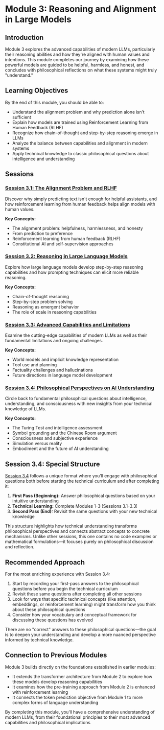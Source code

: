 # Module 3: Reasoning and Alignment in Large Models

## Introduction

Module 3 explores the advanced capabilities of modern LLMs, particularly their reasoning abilities and how they're aligned with human values and intentions. This module completes our journey by examining how these powerful models are guided to be helpful, harmless, and honest, and concludes with philosophical reflections on what these systems might truly "understand."

## Learning Objectives

By the end of this module, you should be able to:

- Understand the alignment problem and why prediction alone isn't sufficient
- Explain how models are trained using Reinforcement Learning from Human Feedback (RLHF)
- Recognize how chain-of-thought and step-by-step reasoning emerge in LLMs
- Analyze the balance between capabilities and alignment in modern systems
- Apply technical knowledge to classic philosophical questions about intelligence and understanding

## Sessions

### [Session 3.1: The Alignment Problem and RLHF](./s3.1-prompt.md)

Discover why simply predicting text isn't enough for helpful assistants, and how reinforcement learning from human feedback helps align models with human values.

**Key Concepts:**
- The alignment problem: helpfulness, harmlessness, and honesty
- From prediction to preference
- Reinforcement learning from human feedback (RLHF)
- Constitutional AI and self-supervision approaches

### [Session 3.2: Reasoning in Large Language Models](./s3.2-prompt.md)

Explore how large language models develop step-by-step reasoning capabilities and how prompting techniques can elicit more reliable reasoning.

**Key Concepts:**
- Chain-of-thought reasoning
- Step-by-step problem solving
- Reasoning as emergent behavior
- The role of scale in reasoning capabilities

### [Session 3.3: Advanced Capabilities and Limitations](./s3.3-prompt.md)

Examine the cutting-edge capabilities of modern LLMs as well as their fundamental limitations and ongoing challenges.

**Key Concepts:**
- World models and implicit knowledge representation
- Tool use and planning
- Factuality challenges and hallucinations
- Future directions in language model development

### [Session 3.4: Philosophical Perspectives on AI Understanding](./s3.4-prompt.md)

Circle back to fundamental philosophical questions about intelligence, understanding, and consciousness with new insights from your technical knowledge of LLMs.

**Key Concepts:**
- The Turing Test and intelligence assessment
- Symbol grounding and the Chinese Room argument
- Consciousness and subjective experience
- Simulation versus reality
- Embodiment and the future of AI understanding

## Session 3.4: Special Structure

[Session 3.4](./s3.4-prompt.md) follows a unique format where you'll engage with philosophical questions both before starting the technical curriculum and after completing it:

1. **First Pass (Beginning):** Answer philosophical questions based on your intuitive understanding
2. **Technical Learning:** Complete Modules 1-3 (Sessions 3.1-3.3)
3. **Second Pass (End):** Revisit the same questions with your new technical knowledge

This structure highlights how technical understanding transforms philosophical perspectives and connects abstract concepts to concrete mechanisms. Unlike other sessions, this one contains no code examples or mathematical formulations—it focuses purely on philosophical discussion and reflection.

## Recommended Approach

For the most enriching experience with Session 3.4:

1. Start by recording your first-pass answers to the philosophical questions before you begin the technical curriculum
2. Revisit these same questions after completing all other sessions
3. Look for ways that specific technical concepts (like attention, embeddings, or reinforcement learning) might transform how you think about these philosophical questions
4. Consider how your vocabulary and conceptual framework for discussing these questions has evolved

There are no "correct" answers to these philosophical questions—the goal is to deepen your understanding and develop a more nuanced perspective informed by technical knowledge.

## Connection to Previous Modules

Module 3 builds directly on the foundations established in earlier modules:

- It extends the transformer architecture from Module 2 to explore how these models develop reasoning capabilities
- It examines how the pre-training approach from Module 2 is enhanced with reinforcement learning
- It connects the token prediction objective from Module 1 to more complex forms of language understanding

By completing this module, you'll have a comprehensive understanding of modern LLMs, from their foundational principles to their most advanced capabilities and philosophical implications.
